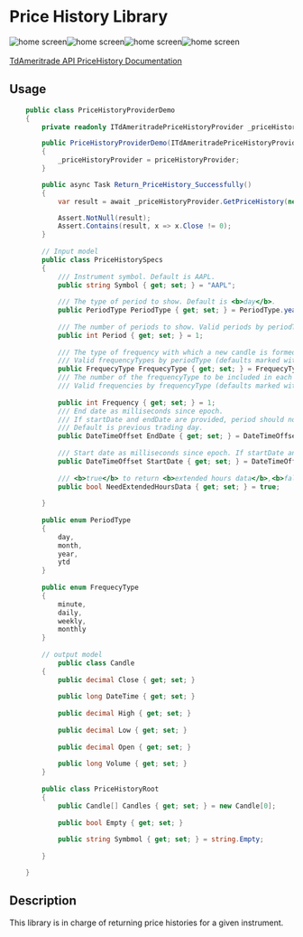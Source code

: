 # Price History Library

<img src="https://img.shields.io/github/issues/ucrengineer/TraderShop.Financials"
    alt = "home screen"
    style = "float: left"/>
<img src="https://img.shields.io/github/forks/ucrengineer/TraderShop.Financials"
    alt = "home screen"
    style = "float: left"/>
<img src="https://img.shields.io/github/stars/ucrengineer/TraderShop.Financials"
    alt = "home screen"
    style = "float: left"/>
<img src="https://img.shields.io/github/license/ucrengineer/TraderShop.Financials.TdAmeritrade"
    alt = "home screen"
    style = "float: left"/>

<br></br>
[TdAmeritrade API PriceHistory Documentation](https://developer.tdameritrade.com/price-history/apis)

## Usage

```csharp
    public class PriceHistoryProviderDemo
    {
        private readonly ITdAmeritradePriceHistoryProvider _priceHistoryProvider;

        public PriceHistoryProviderDemo(ITdAmeritradePriceHistoryProvider priceHistoryProvider)
        {
            _priceHistoryProvider = priceHistoryProvider;
        }

        public async Task Return_PriceHistory_Successfully()
        {
            var result = await _priceHistoryProvider.GetPriceHistory(new PriceHistorySpecs());

            Assert.NotNull(result);
            Assert.Contains(result, x => x.Close != 0);
        }
              
        // Input model  
        public class PriceHistorySpecs
        {
            /// Instrument symbol. Default is AAPL.
            public string Symbol { get; set; } = "AAPL";
    
            /// The type of period to show. Default is <b>day</b>.
            public PeriodType PeriodType { get; set; } = PeriodType.year;
    
            /// The number of periods to show. Valid periods by periodType (defaults marked with an asterisk):
            public int Period { get; set; } = 1;
    
            /// The type of frequency with which a new candle is formed.
            /// Valid frequencyTypes by periodType (defaults marked with an asterisk):
            public FrequecyType FrequecyType { get; set; } = FrequecyType.daily;
            /// The number of the frequencyType to be included in each candle.
            /// Valid frequencies by frequencyType (defaults marked with an asterisk):
    
            public int Frequency { get; set; } = 1;
            /// End date as milliseconds since epoch.
            /// If startDate and endDate are provided, period should not be provided.
            /// Default is previous trading day.
            public DateTimeOffset EndDate { get; set; } = DateTimeOffset.Now.AddDays(-1);
    
            /// Start date as milliseconds since epoch. If startDate and endDate are provided, period should not be provided.
            public DateTimeOffset StartDate { get; set; } = DateTimeOffset.Now.AddYears(-1);
    
            /// <b>true</b> to return <b>extended hours data</b>,<b>false</b> for <b>regular market hours</b> only.<b>Default</b>  is <b>true</b>.
            public bool NeedExtendedHoursData { get; set; } = true;
    
        }
    
        public enum PeriodType
        {
            day,
            month,
            year,
            ytd
        }
    
        public enum FrequecyType
        {
            minute,
            daily,
            weekly,
            monthly
        }
        
        // output model 
            public class Candle
        {
            public decimal Close { get; set; }
    
            public long DateTime { get; set; }
    
            public decimal High { get; set; }
    
            public decimal Low { get; set; }
    
            public decimal Open { get; set; }
    
            public long Volume { get; set; }
        }
    
        public class PriceHistoryRoot
        {
            public Candle[] Candles { get; set; } = new Candle[0];
    
            public bool Empty { get; set; }
    
            public string Symbmol { get; set; } = string.Empty;
    
        }

    }
```

## Description

This library is in charge of returning price histories for a given instrument.

